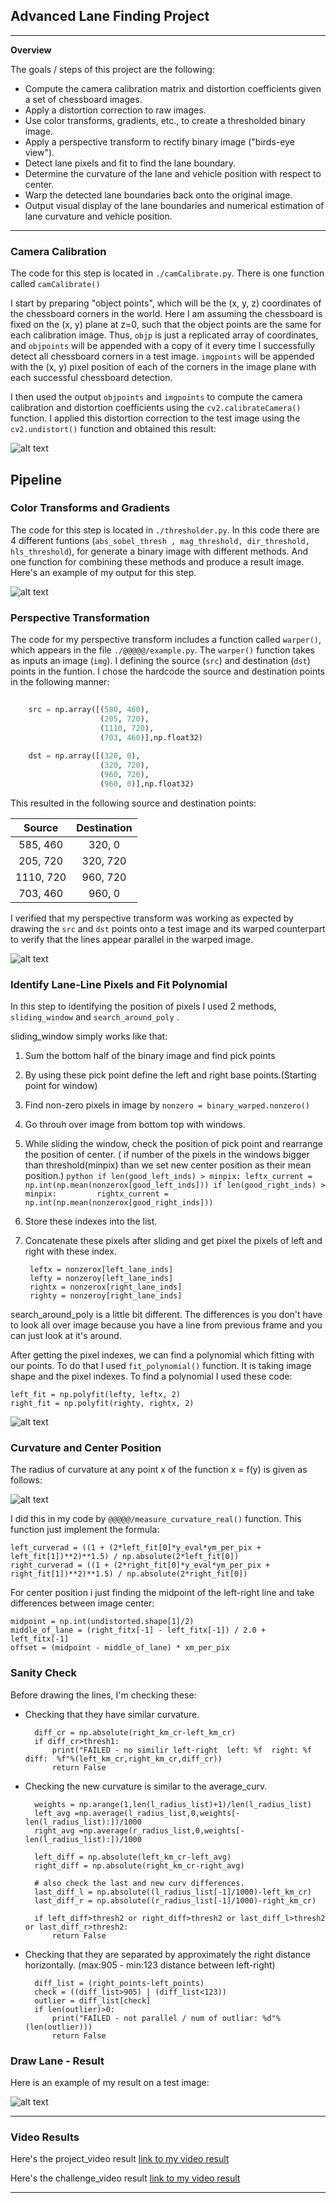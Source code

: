 ﻿## Advanced Lane Finding Project

---

**Overview**

The goals / steps of this project are the following:

* Compute the camera calibration matrix and distortion coefficients given a set of chessboard images.
* Apply a distortion correction to raw images.
* Use color transforms, gradients, etc., to create a thresholded binary image.
* Apply a perspective transform to rectify binary image ("birds-eye view").
* Detect lane pixels and fit to find the lane boundary.
* Determine the curvature of the lane and vehicle position with respect to center.
* Warp the detected lane boundaries back onto the original image.
* Output visual display of the lane boundaries and numerical estimation of lane curvature and vehicle position.

[//]: # (Image References)

[image1]: ./output_images/chess.png "Chess"
[image2]: ./output_images/combined_binary.png "Combined Binary"
[image3]: ./output_images/perspective.png "Perspective Transformation"
[image4]: ./output_images/findpixel1.png "Find Pixel"
[image5]: ./output_images/radiusFormula.png "Curvature"
[image6]: ./output_images/result.png "Result"
[video1]: ./output_videos/project_video-result.mp4 "Video"
[video2]: ./output_vidoes/challenge_video-result.mp4 "Video"


---

### Camera Calibration


The code for this step is located in `./camCalibrate.py`. There is one function called `camCalibrate()`

I start by preparing "object points", which will be the (x, y, z) coordinates of the chessboard corners in the world. Here I am assuming the chessboard is fixed on the (x, y) plane at z=0, such that the object points are the same for each calibration image.  Thus, `objp` is just a replicated array of coordinates, and `objpoints` will be appended with a copy of it every time I successfully detect all chessboard corners in a test image.  `imgpoints` will be appended with the (x, y) pixel position of each of the corners in the image plane with each successful chessboard detection.  

I then used the output `objpoints` and `imgpoints` to compute the camera calibration and distortion coefficients using the `cv2.calibrateCamera()` function.  I applied this distortion correction to the test image using the `cv2.undistort()` function and obtained this result: 

![alt text][image1]



## Pipeline

### Color Transforms and Gradients

The code for this step is located in `./thresholder.py`.  In this code there are 4 different funtions (`abs_sobel_thresh , mag_threshold, dir_threshold, hls_threshold`), for generate a binary image with different methods. And one function for combining these methods and produce a result image. Here's an example of my output for this step.

![alt text][image2]


### Perspective Transformation

The code for my perspective transform includes a function called `warper()`, which appears in the file `./@@@@@/example.py`.  The `warper()` function takes as inputs an image (`img`). I defining the source (`src`) and destination (`dst`) points in the funtion.  I chose the hardcode the source and destination points in the following manner:

```python
    
    src = np.array([(580, 460),
                    (205, 720),
                    (1110, 720),
                    (703, 460)],np.float32)
    
    dst = np.array([(320, 0),
                    (320, 720),
                    (960, 720),
                    (960, 0)],np.float32)
```

This resulted in the following source and destination points:

| Source        | Destination   | 
|:-------------:|:-------------:| 
| 585, 460      | 320, 0        | 
| 205, 720      | 320, 720      |
| 1110, 720     | 960, 720      |
| 703, 460      | 960, 0        |

I verified that my perspective transform was working as expected by drawing the `src` and `dst` points onto a test image and its warped counterpart to verify that the lines appear parallel in the warped image.

![alt text][image3]

### Identify Lane-Line Pixels and Fit Polynomial

In this step to identifying the position of pixels I used 2 methods, `sliding_window` and `search_around_poly` .

sliding_window simply works like that:

1. Sum the bottom half of the binary image and find pick points
2. By using these pick point define the left and right base points.(Starting point for window)
3. Find non-zero pixels in image by  `nonzero = binary_warped.nonzero()`
4. Go throuh over image from bottom top with windows.
5. While sliding the window, check the position of pick point and rearrange the position of center.
( if number of the pixels in the windows bigger than threshold(minpix) than we set new center position as their mean position.)
        ```python
        if len(good_left_inds) > minpix:
            leftx_current = np.int(np.mean(nonzerox[good_left_inds]))
        if len(good_right_inds) > minpix:        
            rightx_current = np.int(np.mean(nonzerox[good_right_inds]))
        ```
6. Store these indexes into the list.
7. Concatenate these pixels after sliding and get pixel the pixels of left and right with these index.

        leftx = nonzerox[left_lane_inds]
        lefty = nonzeroy[left_lane_inds] 
        rightx = nonzerox[right_lane_inds]
        righty = nonzeroy[right_lane_inds]


search_around_poly is a little bit different. The differences is you don't have to look all over image because you have a line from previous frame and you can just look at it's around.

After getting the pixel indexes, we can find a polynomial which fitting with our points. To do that I used `fit_polynomial()` function. It is taking image shape and the pixel indexes. To find a polynomial I used these code:

    left_fit = np.polyfit(lefty, leftx, 2)
    right_fit = np.polyfit(righty, rightx, 2)
    

![alt text][image4]


### Curvature and Center Position

The radius of curvature at any point x of the function x = f(y) is given as follows:

![alt text][image5]


I did this in my code by `@@@@@/measure_curvature_real()` function. This function just implement the formula:
        
    left_curverad = ((1 + (2*left_fit[0]*y_eval*ym_per_pix + left_fit[1])**2)**1.5) / np.absolute(2*left_fit[0])
    right_curverad = ((1 + (2*right_fit[0]*y_eval*ym_per_pix + right_fit[1])**2)**1.5) / np.absolute(2*right_fit[0])
    
For center position i just finding the midpoint of the left-right line and take differences between image center:

    midpoint = np.int(undistorted.shape[1]/2)
    middle_of_lane = (right_fitx[-1] - left_fitx[-1]) / 2.0 + left_fitx[-1]
    offset = (midpoint - middle_of_lane) * xm_per_pix

### Sanity Check

Before drawing the lines, I'm checking these:

* Checking that they have similar curvature.

        diff_cr = np.absolute(right_km_cr-left_km_cr)
        if diff_cr>thresh1:
            print("FAİLED - no similir left-right  left: %f  right: %f  diff:  %f"%(left_km_cr,right_km_cr,diff_cr))
            return False

* Checking the new curvature is similar to the average_curv.


        weights = np.arange(1,len(l_radius_list)+1)/len(l_radius_list)
        left_avg =np.average(l_radius_list,0,weights[-len(l_radius_list):])/1000
        right_avg =np.average(r_radius_list,0,weights[-len(l_radius_list):])/1000

        left_diff = np.absolute(left_km_cr-left_avg)
        right_diff = np.absolute(right_km_cr-right_avg)
        
        # also check the last and new curv differences.
        last_diff_l = np.absolute((l_radius_list[-1]/1000)-left_km_cr)
        last_diff_r = np.absolute((r_radius_list[-1]/1000)-right_km_cr)
        
        if left_diff>thresh2 or right_diff>thresh2 or last_diff_l>thresh2 or last_diff_r>thresh2:
            return False


* Checking that they are separated by approximately the right distance horizontally. (max:905 - min:123 distance between left-right)

        diff_list = (right_points-left_points)
        check = ((diff_list>905) | (diff_list<123))
        outlier = diff_list[check]
        if len(outlier)>0:
            print("FAİLED - not parallel / num of outliar: %d"%(len(outlier)))
            return False


### Draw Lane - Result

Here is an example of my result on a test image:

![alt text][image6]

---


### Video Results


Here's the project_video result [link to my video result](./output_videos/project_video-result.mp4)

Here's the challenge_video result [link to my video result](./output_videos/challenge_video-result.mp4)

---


 

